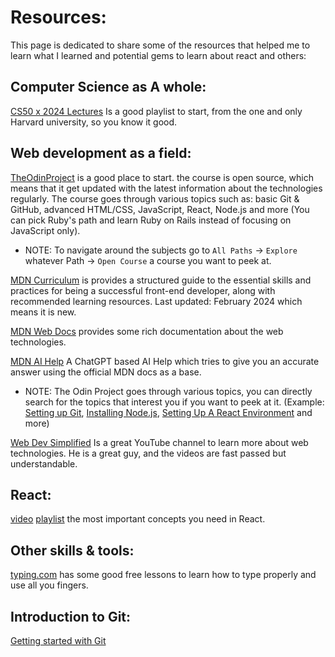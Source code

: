 # Resources:
This page is dedicated to share some of the resources that helped me to learn
what I learned and potential gems to learn about react and others:

## Computer Science as A whole:
[CS50 x 2024 Lectures](https://www.youtube.com/playlist?list=PLhQjrBD2T381WAHyx1pq-sBfykqMBI7V4)
Is a good playlist to start, from the one and only Harvard university, so you
know it good.

## Web development as a field:
[TheOdinProject](https://www.theodinproject.com/) is a good place to start.
the course is open source, which means that it get updated with the latest
information about the technologies regularly.
The course goes through various topics such as: basic Git & GitHub, advanced
HTML/CSS, JavaScript, React, Node.js and more (You can pick Ruby's path and
learn Ruby on Rails instead of focusing on JavaScript only).

- NOTE: To navigate around the subjects go to `All Paths` -> `Explore` whatever
Path -> `Open Course` a course you want to peek at.

[MDN Curriculum](https://developer.mozilla.org/en-US/curriculum/) is provides
a structured guide to the essential skills and practices for being a
successful front-end developer, along with recommended learning resources.
Last updated: February 2024 which means it is new.

[MDN Web Docs](https://developer.mozilla.org/en-US/docs/Learn) provides some
rich documentation about the web technologies.

[MDN AI Help](https://developer.mozilla.org/en-US/plus/ai-help) A ChatGPT
based AI Help which tries to give you an accurate answer using the official
MDN docs as a base.

- NOTE: The Odin Project goes through various topics, you can directly search
for the topics that interest you if you want to peek at it.
(Example: [Setting up Git](https://www.theodinproject.com/lessons/foundations-setting-up-git),
[Installing Node.js](https://www.theodinproject.com/lessons/foundations-installing-node-js),
[Setting Up A React Environment](https://www.theodinproject.com/lessons/node-path-react-new-setting-up-a-react-environment)
and more)

[Web Dev Simplified](https://www.youtube.com/@WebDevSimplified) Is a great
YouTube channel to learn more about web technologies.
He is a great guy, and the videos are fast passed but understandable.

## React:
[video](https://youtu.be/Rh3tobg7hEo?si=tWrJ6DGWjqWwT42m)
[playlist](https://youtube.com/playlist?list=PLNZOdJU1xpb3nK4nR7mpZ-ihu9EBaMIc8&si=fqaFsGrJjm1ptp0t)
the most important concepts you need in React.

## Other skills & tools:
[typing.com](https://www.typing.com/) has some good free lessons to learn how
to type properly and use all you fingers.

## Introduction to Git:
[Getting started with Git](https://youtu.be/USjZcfj8yxE?si=VXmfVEDaL_jhalHX) 





